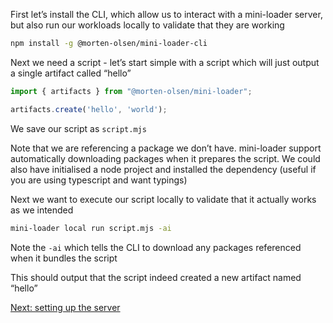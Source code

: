 First let’s install the CLI, which allow us to interact with a mini-loader server, but also run our workloads locally to validate that they are working

```bash
npm install -g @morten-olsen/mini-loader-cli
```

Next we need a script - let’s start simple with a script which will just output a single artifact called “hello”

```javascript
import { artifacts } from "@morten-olsen/mini-loader";

artifacts.create('hello', 'world');
```

We save our script as `script.mjs`

Note that we are referencing a package we don’t have. mini-loader support automatically downloading packages when it prepares the script. We could also have initialised a node project and installed the dependency (useful if you are using typescript and want typings)

Next we want to execute our script locally to validate that it actually works as we intended

```bash
mini-loader local run script.mjs -ai
```

Note the `-ai` which tells the CLI to download any packages referenced when it bundles the script

This should output that the script indeed created a new artifact named “hello”

[Next: setting up the server](./setup-server.md)